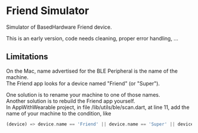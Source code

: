 # Friend Simulator

Simulator of BasedHardware Friend device.

This is an early version, code needs cleaning, proper error handling, ...

## Limitations

On the Mac, name advertised for the BLE Peripheral is the name of the machine.  
The Friend app looks for a device named "Friend" (or "Super").

One solution is to rename your machine to one of those names.  
Another solution is to rebuild the Friend app yourself.  
In AppWithWearable project, in file /lib/utils/ble/scan.dart, at line 11, add the name of your machine to the condition, like  
``` dart
(device) => device.name == 'Friend' || device.name == 'Super' || device.name == 'my machine name',
```
